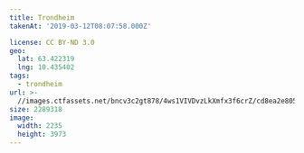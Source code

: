 ```yaml
---
title: Trondheim
takenAt: '2019-03-12T08:07:58.000Z'

license: CC BY-ND 3.0
geo:
  lat: 63.422319
  lng: 10.435402
tags:
  - trondheim
url: >-
  //images.ctfassets.net/bncv3c2gt878/4ws1VIVDvzLkXmfx3f6crZ/cd8ea2e80589de922f1c28e468993477/trondheim_32460547057_o
size: 2289318
image:
  width: 2235
  height: 3973
---
```


